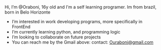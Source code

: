 Hi, I’m @Oraboni, 16y old and I'm a self learning programer.
Im from brazil, born in Belo Horizonte
- I’m interested in work developing programs, more specifically in FrontEnd
-  I’m currently learning python, and programming logic
-   I’m looking to collaborate on future projects
-    You can reach me by the Gmail above:
contact: Ouraboni@gmail.com

